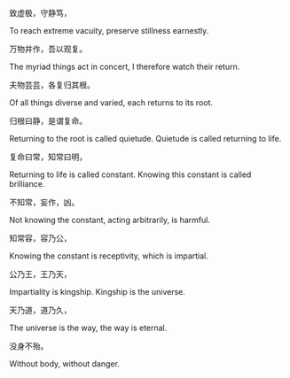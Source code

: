 致虚极，守静笃，

To reach extreme vacuity, preserve stillness earnestly.

万物并作，吾以观复。

The myriad things act in concert, I therefore watch their return.

夫物芸芸，各复归其根。

Of all things diverse and varied, each returns to its root.

归根曰静，是谓复命。

Returning to the root is called quietude. Quietude is called returning to life.

复命曰常，知常曰明，

Returning to life is called constant. Knowing this constant is called brilliance.

不知常，妄作，凶。

Not knowing the constant, acting arbitrarily, is harmful.

知常容，容乃公，

Knowing the constant is receptivity, which is impartial.

公乃王，王乃天，

Impartiality is kingship. Kingship is the universe.

天乃道，道乃久，

The universe is the way, the way is eternal.

没身不殆。

Without body, without danger.
